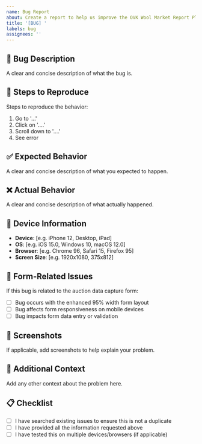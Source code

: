 ```yaml
---
name: Bug Report
about: Create a report to help us improve the OVK Wool Market Report Platform
title: '[BUG] '
labels: bug
assignees: ''
---
```


## 🐛 Bug Description
A clear and concise description of what the bug is.

## 🔄 Steps to Reproduce
Steps to reproduce the behavior:
1. Go to '...'
2. Click on '....'
3. Scroll down to '....'
4. See error

## ✅ Expected Behavior
A clear and concise description of what you expected to happen.

## ❌ Actual Behavior
A clear and concise description of what actually happened.

## 📱 Device Information
- **Device**: [e.g. iPhone 12, Desktop, iPad]
- **OS**: [e.g. iOS 15.0, Windows 10, macOS 12.0]
- **Browser**: [e.g. Chrome 96, Safari 15, Firefox 95]
- **Screen Size**: [e.g. 1920x1080, 375x812]

## 📝 Form-Related Issues
If this bug is related to the auction data capture form:
- [ ] Bug occurs with the enhanced 95% width form layout
- [ ] Bug affects form responsiveness on mobile devices
- [ ] Bug impacts form data entry or validation

## 📸 Screenshots
If applicable, add screenshots to help explain your problem.

## 🔧 Additional Context
Add any other context about the problem here.

## 📋 Checklist
- [ ] I have searched existing issues to ensure this is not a duplicate
- [ ] I have provided all the information requested above
- [ ] I have tested this on multiple devices/browsers (if applicable)
